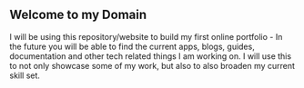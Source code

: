 ## Welcome to my Domain

I will be using this repository/website to build my first online portfolio - In the future you will be able to find the current apps, blogs, guides, documentation and other tech related things I am working on. I will use this to not only showcase some of my work, but also to also broaden my current skill set.  


